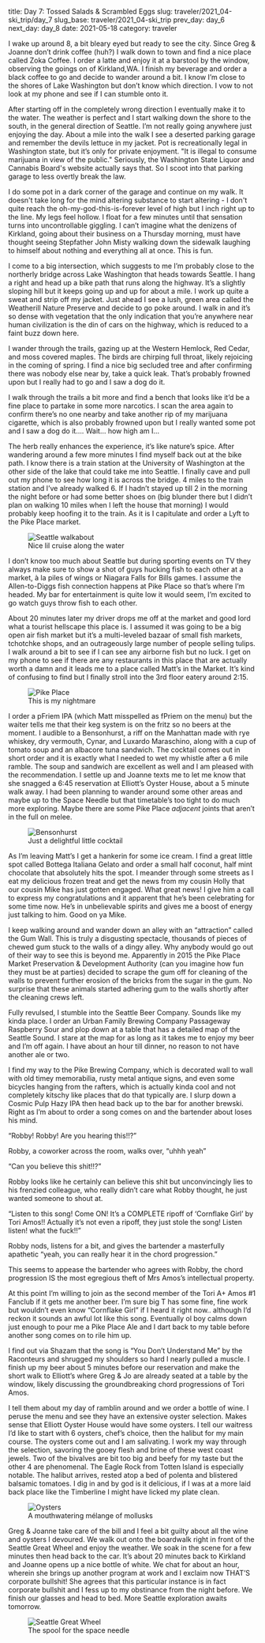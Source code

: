 title: Day 7: Tossed Salads & Scrambled Eggs
slug: traveler/2021_04-ski_trip/day_7
slug_base: traveler/2021_04-ski_trip
prev_day: day_6
next_day: day_8
date: 2021-05-18
category: traveler

I wake up around 8, a bit bleary eyed but ready to see the city. Since Greg & Joanne don’t drink coffee (huh?) I walk down to town and find a nice place called Zoka Coffee. I order a latte and enjoy it at a barstool by the window, observing the goings on of Kirkland,WA. I finish my beverage and order a black coffee to go and decide to wander around a bit. I know I’m close to the shores of Lake Washington but don’t know which direction. I vow to not look at my phone and see if I can stumble onto it.

After starting off in the completely wrong direction I eventually make it to the water. The weather is perfect and I start walking down the shore to the south, in the general direction of Seattle. I’m not really going anywhere just enjoying the day. About a mile into the walk I see a deserted parking garage and remember the devils lettuce in my jacket. Pot is recreationally legal in Washington state, but it’s only for private enjoyment. "It is illegal to consume marijuana in view of the public." Seriously, the Washington State Liquor and Cannabis Board's website actually says that. So I scoot into that parking garage to less overtly break the law.

I do some pot in a dark corner of the garage and continue on my walk. It doesn't take long for the mind altering substance to start altering - I don't quite reach the oh-my-god-this-is-forever level of high but I inch right up to the line. My legs feel hollow. I float for a few minutes until that sensation turns into uncontrollable giggling. I can’t imagine what the denizens of Kirkland, going about their business on a Thursday morning, must have thought seeing Stepfather John Misty walking down the sidewalk laughing to himself about nothing and everything all at once. This is fun.

I come to a big intersection, which suggests to me I’m probably close to the northerly bridge across Lake Washington that heads towards Seattle. I hang a right and head up a bike path that runs along the highway. It’s a slightly sloping hill but it keeps going up and up for about a mile. I work up quite a sweat and strip off my jacket. Just ahead I see a lush, green area called the Weatherill Nature Preserve and decide to go poke around. I walk in and it’s so dense with vegetation that the only indication that you’re anywhere near human civilization is the din of cars on the highway, which is reduced to a faint buzz down here.

I wander through the trails, gazing up at the Western Hemlock, Red Cedar, and moss covered maples. The birds are chirping full throat, likely rejoicing in the coming of spring. I find a nice big secluded tree and after confirming there was nobody else near by, take a quick leak. That’s probably frowned upon but I really had to go and I saw a dog do it.

I walk through the trails a bit more and find a bench that looks like it’d be a fine place to partake in some more narcotics. I scan the area again to confirm there’s no one nearby and take another rip of my marijuana cigarette, which is also probably frowned upon but I really wanted some pot and I saw a dog do it…. Wait… how high am I…

The herb really enhances the experience, it’s like nature’s spice. After wandering around a few more minutes I find myself back out at the bike path. I know there is a train station at the University of Washington at the other side of the lake that could take me into Seattle. I finally cave and pull out my phone to see how long it is across the bridge. 4 miles to the train station and I’ve already walked 6. If I hadn’t stayed up till 2 in the morning the night before or had some better shoes on (big blunder there but I didn’t plan on walking 10 miles when I left the house that morning) I would probably keep hoofing it to the train. As it is I capitulate and order a Lyft to the Pike Place market.

<figure class="figure image-vert">
  <div class="row">
    <img class="figure-img img-fluid" src="/theme/images/seattle_walk.jpg" alt="Seattle walkabout">
  </div>
  <figcaption class="figure-caption">Nice lil cruise along the water</figcaption>
</figure>

I don’t know too much about Seattle but during sporting events on TV they always make sure to show a shot of guys hucking fish to each other at a market, à la piles of wings or Niagara Falls for Bills games. I assume the Allen-to-Diggs fish connection happens at Pike Place so that’s where I’m headed. My bar for entertainment is quite low it would seem, I’m excited to go watch guys throw fish to each other.

About 20 minutes later my driver drops me off at the market and good lord what a tourist hellscape this place is. I assumed it was going to be a big open air fish market but it’s a multi-leveled bazaar of small fish markets, tchotchke shops, and an outrageously large number of people selling tulips. I walk around a bit to see if I can see any airborne fish but no luck. I get on my phone to see if there are any restaurants in this place that are actually worth a damn and it leads me to a place called Matt’s in the Market. It’s kind of confusing to find but I finally stroll into the 3rd floor eatery around 2:15.

<figure class="figure">
  <div class="row">
    <img class="figure-img img-fluid" src="/theme/images/pike_place.jpg" alt="Pike Place">
  </div>
  <figcaption class="figure-caption">This is my nightmare</figcaption>
</figure>

I order a pFriem IPA (which Matt misspelled as fPriem on the menu) but the waiter tells me that their keg system is on the fritz so no beers at the moment. I audible to a Bensonhurst, a riff on the Manhattan made with rye whiskey, dry vermouth, Cynar, and Luxardo Maraschino, along with a cup of tomato soup and an albacore tuna sandwich. The cocktail comes out in short order and it is exactly what I needed to wet my whistle after a 6 mile ramble. The soup and sandwich are excellent as well and I am pleased with the recommendation. I settle up and Joanne texts me to let me know that she snagged a 6:45 reservation at Elliott’s Oyster House, about a 5 minute walk away. I had been planning to wander around some other areas and maybe up to the Space Needle but that timetable’s too tight to do much more exploring. Maybe there are some Pike Place *adjacent* joints that aren’t in the full on melee.

<figure class="figure image-vert">
  <div class="row">
    <img class="figure-img img-fluid" src="/theme/images/bensonhurst.jpg" alt="Bensonhurst">
  </div>
  <figcaption class="figure-caption">Just a delightful little cocktail</figcaption>
</figure>

As I’m leaving Matt’s I get a hankerin for some ice cream. I find a great little spot called Bottega Italiana Gelato and order a small half coconut, half mint chocolate that absolutely hits the spot. I meander through some streets as I eat my delicious frozen treat and get the news from my cousin Holly that our cousin Mike has just gotten engaged. What great news! I give him a call to express my congratulations and it apparent that he’s been celebrating for some time now. He’s in unbelievable spirits and gives me a boost of energy just talking to him. Good on ya Mike.

I keep walking around and wander down an alley with an “attraction” called the Gum Wall. This is truly a disgusting spectacle, thousands of pieces of chewed gum stuck to the walls of a dingy alley. Why anybody would go out of their way to see this is beyond me. Apparently in 2015 the Pike Place Market Preservation & Development Authority (can you imagine how fun they must be at parties) decided to scrape the gum off for cleaning of the walls to prevent further erosion of the bricks from the sugar in the gum. No surprise that these animals started adhering gum to the walls shortly after the cleaning crews left.

Fully revulsed, I stumble into the Seattle Beer Company. Sounds like my kinda place. I order an Urban Family Brewing Company Passageway Raspberry Sour and plop down at a table that has a detailed map of the Seattle Sound. I stare at the map for as long as it takes me to enjoy my beer and I’m off again. I have about an hour till dinner, no reason to not have another ale or two.

I find my way to the Pike Brewing Company, which is decorated wall to wall with old timey memorabilia, rusty metal antique signs, and even some bicycles hanging from the rafters, which is actually kinda cool and not completely kitschy like places that do that typically are. I slurp down a Cosmic Pulp Hazy IPA then head back up to the bar for another brewski. Right as I’m about to order a song comes on and the bartender about loses his mind.

“Robby! Robby! Are you hearing this!!?”

Robby, a coworker across the room, walks over, “uhhh yeah”

“Can you believe this shit!!?”

Robby looks like he certainly can believe this shit but unconvincingly lies to his frenzied colleague, who really didn’t care what Robby thought, he just wanted someone to shout at.

“Listen to this song! Come ON! It’s a COMPLETE ripoff of ‘Cornflake Girl’ by Tori Amos!! Actually it’s not even a ripoff, they just stole the song! Listen listen! what the fuck!!”

Robby nods, listens for a bit, and gives the bartender a masterfully apathetic “yeah, you can really hear it in the chord progression.”

This seems to appease the bartender who agrees with Robby, the chord progression IS the most egregious theft of Mrs Amos’s intellectual property.

At this point I’m willing to join as the second member of the Tori A+ Amos #1 Fanclub if it gets me another beer. I’m sure big T has some fine, fine work but wouldn’t even know “Cornflake Girl” if I heard it right now.. although I’d reckon it sounds an awful lot like this song. Eventually ol boy calms down just enough to pour me a Pike Place Ale and I dart back to my table before another song comes on to rile him up.

I find out via Shazam that the song is “You Don’t Understand Me” by the Raconteurs and shrugged my shoulders so hard I nearly pulled a muscle. I finish up my beer about 5 minutes before our reservation and make the short walk to Elliott’s where Greg & Jo are already seated at a table by the window, likely discussing the groundbreaking chord progressions of Tori Amos.

I tell them about my day of ramblin around and we order a bottle of wine. I peruse the menu and see they have an extensive oyster selection. Makes sense that Elliott Oyster House would have some oysters. I tell our waitress I’d like to start with 6 oysters, chef’s choice, then the halibut for my main course. The oysters come out and I am salivating. I work my way through the selection, savoring the gooey flesh and brine of these west coast jewels. Two of the bivalves are bit too big and beefy for my taste but the other 4 are phenomenal. The Eagle Rock from Totten Island is especially notable. The halibut arrives, rested atop a bed of polenta and blistered balsamic tomatoes. I dig in and by god is it delicious, if I was at a more laid back place like the Timberline I might have licked my plate clean.

<figure class="figure image-vert">
  <div class="row">
    <img class="figure-img img-fluid" src="/theme/images/oysters.jpg" alt="Oysters">
  </div>
  <figcaption class="figure-caption">A mouthwatering mélange of mollusks</figcaption>
</figure>

Greg & Joanne take care of the bill and I feel a bit guilty about all the wine and oysters I devoured. We walk out onto the boardwalk right in front of the Seattle Great Wheel and enjoy the weather. We soak in the scene for a few minutes then head back to the car. It’s about 20 minutes back to Kirkland and Joanne opens up a nice bottle of white. We chat for about an hour, wherein she brings up another program at work and I exclaim now THAT’S corporate bullshit! She agrees that this particular instance is in fact corporate bullshit and I fess up to my obstinance from the night before. We finish our glasses and head to bed. More Seattle exploration awaits tomorrow.

<figure class="figure image-vert">
  <div class="row">
    <img class="figure-img img-fluid" src="/theme/images/great_wheel.jpg" alt="Seattle Great Wheel">
  </div>
  <figcaption class="figure-caption">The spool for the space needle</figcaption>
</figure